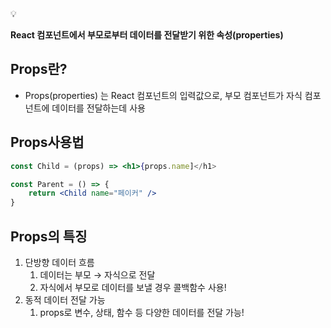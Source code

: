 <aside>
💡

**React 컴포넌트에서 부모로부터 데이터를 전달받기 위한 속성(properties)**

</aside>

## Props란?

- Props(properties) 는 React 컴포넌트의 입력값으로, 부모 컴포넌트가 자식 컴포넌트에 데이터를 전달하는데 사용

## Props사용법

```jsx
const Child = (props) => <h1>{props.name]</h1>

const Parent = () => {
	return <Child name="페이커" />
}
```

## Props의 특징

1. 단방향 데이터 흐름
    1. 데이터는 부모 → 자식으로 전달
    2. 자식에서 부모로 데이터를 보낼 경우 콜백함수 사용!
2. 동적 데이터 전달 가능
    1. props로 변수, 상태, 함수 등 다양한 데이터를 전달 가능!